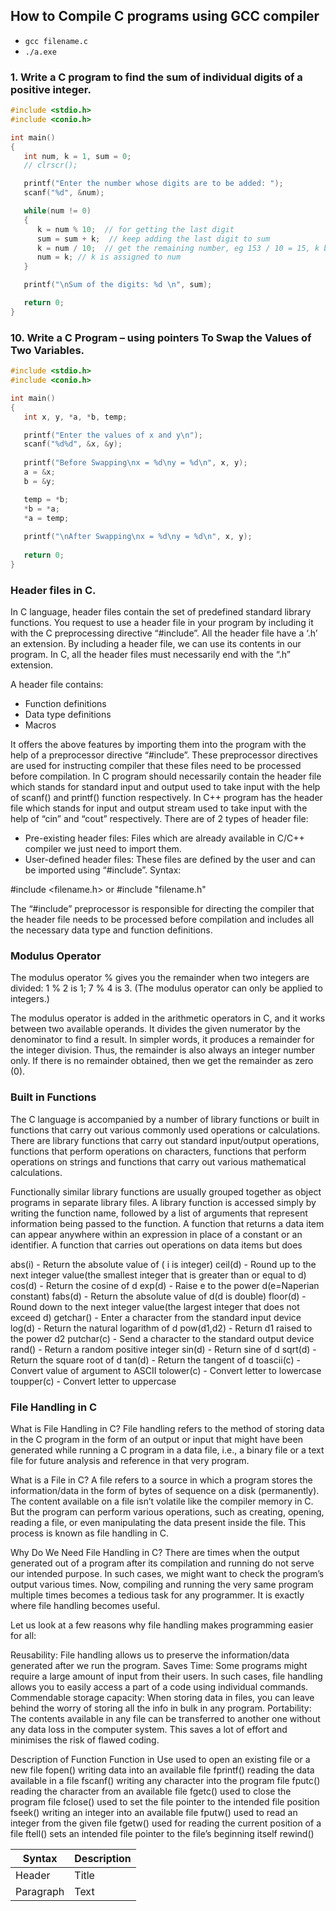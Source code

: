 ## How to Compile C programs using GCC compiler

- `gcc filename.c`
- `./a.exe`

### 1. Write a C program to find the sum of individual digits of a positive integer.

```c
#include <stdio.h>
#include <conio.h>

int main()
{
   int num, k = 1, sum = 0;
   // clrscr();

   printf("Enter the number whose digits are to be added: ");
   scanf("%d", &num);

   while(num != 0)
   {
      k = num % 10;  // for getting the last digit
      sum = sum + k;  // keep adding the last digit to sum
      k = num / 10;  // get the remaining number, eg 153 / 10 = 15, k becomes 0 when num is single digit
      num = k; // k is assigned to num
   }

   printf("\nSum of the digits: %d \n", sum);

   return 0;
}
```

### 10. Write a C Program – using pointers To Swap the Values of Two Variables.

```c
#include <stdio.h>
#include <conio.h>

int main()
{
   int x, y, *a, *b, temp;

   printf("Enter the values of x and y\n");
   scanf("%d%d", &x, &y);
   
   printf("Before Swapping\nx = %d\ny = %d\n", x, y);
   a = &x;
   b = &y;

   temp = *b;
   *b = *a;
   *a = temp;
   
   printf("\nAfter Swapping\nx = %d\ny = %d\n", x, y);
   
   return 0;
}
```

### Header files in C.

In C language, header files contain the set of predefined standard library functions. You request to use a header file in your program by including it with the C preprocessing directive “#include”. All the header file have a ‘.h’ an extension. By including a header file, we can use its contents in our program. In C, all the header files must necessarily end with the “.h” extension. 

A header file contains: 

- Function definitions
- Data type definitions
- Macros

It offers the above features by importing them into the program with the help of a preprocessor directive “#include”. These preprocessor directives are used for instructing compiler that these files need to be processed before compilation. In C program should necessarily contain the header file which stands for standard input and output used to take input with the help of scanf() and printf() function respectively. 
In C++ program has the header file which stands for input and output stream used to take input with the help of “cin” and “cout” respectively. 
There are of 2 types of header file: 
 

- Pre-existing header files: Files which are already available in C/C++ compiler we just need to import them.
- User-defined header files: These files are defined by the user and can be imported using “#include”.
Syntax: 
 

#include <filename.h>
or
#include "filename.h"

The “#include” preprocessor is responsible for directing the compiler that the header file needs to be processed before compilation and includes all the necessary data type and function definitions.

### Modulus Operator 

The modulus operator % gives you the remainder when two integers are divided: 1 % 2 is 1; 7 % 4 is 3. (The modulus operator can only be applied to integers.)

 The modulus operator is added in the arithmetic operators in C, and it works between two available operands. It divides the given numerator by the denominator to find a result. In simpler words, it produces a remainder for the integer division. Thus, the remainder is also always an integer number only. If there is no remainder obtained, then we get the remainder as zero (0).


 ### Built in Functions

The C language is accompanied by a number of library functions or built in functions that carry out various commonly used operations or calculations. There are library functions that carry out standard input/output operations, functions that perform operations on characters, functions that perform operations on strings and functions that carry out various mathematical calculations.

Functionally similar library functions are usually grouped together as object programs in separate library files. A library function is accessed simply by writing the function name, followed by a list of arguments that represent information being passed to the function. A function that returns a data item can appear anywhere within an expression in place of a constant or an identifier. A function that carries out operations on data items but does

abs(i) - Return the absolute value of ( i is integer)
ceil(d) - Round up to the next integer value(the smallest integer that is greater than or equal to d)
cos(d) - Return the cosine of d
exp(d) - Raise e to the power d(e=Naperian constant)
fabs(d) - Return the absolute value of d(d is double)
floor(d) - Round down to the next integer value(the largest integer that does not exceed d)
getchar() - Enter a character from the standard input device
log(d) - Return the natural logarithm of d
pow(d1,d2) - Return d1 raised to the power d2
putchar(c) - Send a character to the standard output device
rand() - Return a random positive integer
sin(d) - Return sine of d
sqrt(d) - Return the square root of d
tan(d) - Return the tangent of d
toascii(c) - Convert value of argument to ASCII
tolower(c) - Convert letter to lowercase
toupper(c) - Convert letter to uppercase


### File Handling in C

What is File Handling in C?
File handling refers to the method of storing data in the C program in the form of an output or input that might have been generated while running a C program in a data file, i.e., a binary file or a text file for future analysis and reference in that very program.


What is a File in C?
A file refers to a source in which a program stores the information/data in the form of bytes of sequence on a disk (permanently). The content available on a file isn’t volatile like the compiler memory in C. But the program can perform various operations, such as creating, opening, reading a file, or even manipulating the data present inside the file. This process is known as file handling in C.


Why Do We Need File Handling in C?
There are times when the output generated out of a program after its compilation and running do not serve our intended purpose. In such cases, we might want to check the program’s output various times. Now, compiling and running the very same program multiple times becomes a tedious task for any programmer. It is exactly where file handling becomes useful.

Let us look at a few reasons why file handling makes programming easier for all:

Reusability: File handling allows us to preserve the information/data generated after we run the program.
Saves Time: Some programs might require a large amount of input from their users. In such cases, file handling allows you to easily access a part of a code using individual commands.
Commendable storage capacity: When storing data in files, you can leave behind the worry of storing all the info in bulk in any program.
Portability: The contents available in any file can be transferred to another one without any data loss in the computer system. This saves a lot of effort and minimises the risk of flawed coding.


Description of Function	Function in Use
used to open an existing file or a new file	fopen()
writing data into an available file	fprintf()
reading the data available in a file	fscanf()
writing any character into the program file	fputc()
reading the character from an available file	fgetc()
used to close the program file	fclose()
used to set the file pointer to the intended file position	fseek()
writing an integer into an available file	fputw()
used to read an integer from the given file	fgetw()
used for reading the current position of a file	ftell()
sets an intended file pointer to the file’s beginning itself	rewind()



| Syntax | Description |
| ----------- | ----------- |
| Header | Title |
| Paragraph | Text |